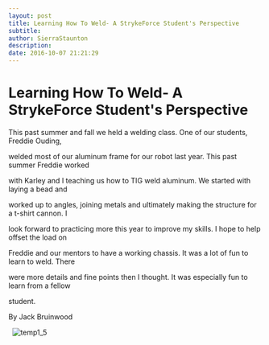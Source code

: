 ```yaml
---
layout: post
title: Learning How To Weld- A StrykeForce Student's Perspective
subtitle:
author: SierraStaunton
description:
date: 2016-10-07 21:21:29
---
```


# Learning How To Weld- A StrykeForce Student's Perspective

This past summer and fall we held a welding class. One of our students, Freddie Ouding,

welded most of our aluminum frame for our robot last year. This past summer Freddie worked

with Karley and I teaching us how to TIG weld aluminum. We started with laying a bead and

worked up to angles, joining metals and ultimately making the structure for a t-shirt cannon. I

look forward to practicing more this year to improve my skills. I hope to help offset the load on

Freddie and our mentors to have a working chassis. It was a lot of fun to learn to weld. There

were more details and fine points then I thought. It was especially fun to learn from a fellow

student.

By Jack Bruinwood

  ![temp1_5](/wp-content/uploads/2016/10/temp1_5-300x169.jpg)
